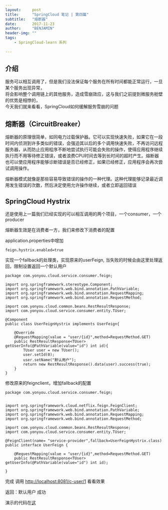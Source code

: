 ```yaml
---
layout:     post
title:      "SpringCloud 笔记 | 第四篇"
subtitle:   "熔断器"
date:       2017-11-23
author:     "BENJAMIN"
header-img: ""
tags:
    - SpringCloud-learn 系列
   
---
```


## 介绍

服务可以相互调用了，但是我们没法保证每个服务在所有时间都能正常运行，一旦某个服务出现异常，  
将会影响整个调用链上的其他服务，造成雪崩效应，这与我们之前提到微服务舱壁的优势是相悖的，  
今天我们就来看看，SpringCloud如何缓解服务雪崩的问题

## 熔断器（CircuitBreaker）

熔断器的原理很简单，如同电力过载保护器。它可以实现快速失败，如果它在一段时间内侦测到许多类似的错误，会强迫其以后的多个调用快速失败，不再访问远程服务器，从而防止应用程序不断地尝试执行可能会失败的操作，使得应用程序继续执行而不用等待修正错误，或者浪费CPU时间去等到长时间的超时产生。熔断器也可以使应用程序能够诊断错误是否已经修正，如果已经修正，应用程序会再次尝试调用操作。

熔断器模式就像是那些容易导致错误的操作的一种代理。这种代理能够记录最近调用发生错误的次数，然后决定使用允许操作继续，或者立即返回错误

## SpringCloud Hystrix

还是使用上一篇我们已经实现的可以相互调用的两个项目，一个consumer，一个producer   

熔断器生效是在消费者一方，我们来修改下消费者的配置

application.properties中增加

```
feign.hystrix.enabled=true
```

实现一个fallback的处理类，实现原来的userFeign,
当失败的时候会由这里处理返回，限制设置返回一个默认用户

```
package com.yonyou.cloud.service.consumer.feign;

import org.springframework.stereotype.Component;
import org.springframework.web.bind.annotation.PathVariable;
import org.springframework.web.bind.annotation.RequestMapping;
import org.springframework.web.bind.annotation.RequestMethod;

import com.yonyou.cloud.common.beans.RestResultResponse;
import com.yonyou.cloud.service.consumer.entity.TUser;

@Component
public class UserFeignHystrix implements UserFeign{

    @Override
    @RequestMapping(value = "user/{id}",method=RequestMethod.GET)
    public RestResultResponse<TUser> getUserInfo(@PathVariable(value="id") int id){
    	TUser user = new TUser();
    	user.setId(0);
    	user.setName("默认用户");
    	return new RestResultResponse().data(user).success(true);
    }
}

```

修改原来的feignclient，增加fallback的配置

```
package com.yonyou.cloud.service.consumer.feign;


import org.springframework.cloud.netflix.feign.FeignClient;
import org.springframework.web.bind.annotation.PathVariable;
import org.springframework.web.bind.annotation.RequestMapping;
import org.springframework.web.bind.annotation.RequestMethod;

import com.yonyou.cloud.common.beans.RestResultResponse;
import com.yonyou.cloud.service.consumer.entity.TUser;

@FeignClient(name= "service-provider",fallback=UserFeignHystrix.class)
public interface UserFeign {
	
	@RequestMapping(value = "user/{id}",method=RequestMethod.GET)
    public RestResultResponse<TUser> getUserInfo(@PathVariable(value="id") int id);
	
}
```

完成
调用 [http://localhost:8081/c-user/1](http://localhost:8081/c-user/1) 看看效果

返回：默认用户 成功


演示的代码在[这](https://github.com/ambluse/SpringCloud-learn/tree/master/springcloud%20chapter4)


